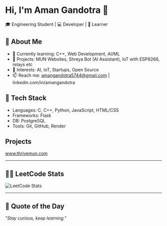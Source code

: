 # Hi, I'm Aman Gandotra 👋

🎓 Engineering Student | 💻 Developer | 🧠 Learner

## 🚀 About Me
- 🌱 Currently learning: C++, Web Development, AI/ML
- 💼 Projects: MUN Websites, Shreya Bot (AI Assistant), IoT with ESP8266, relays etc
- 🔭 Interests: AI, IoT, Startups, Open Source
- 📫 Reach me: amangandotra5744@gmail.com | linkedin.com/in/amangandotra

## 🧰 Tech Stack
- Languages: C, C++, Python, JavaScript, HTML/CSS
- Frameworks: Flask
- DB: PostgreSQL
- Tools: Git, GitHub, Render

## Projects
www.thrivemun.com

---
<h2>👨‍💻 LeetCode Stats</h2>

![LeetCode Stats](https://leetcard.jacoblin.cool/AmanGandotra?theme=dark&font=Allerta%20Stencil&ext=heatmap)

---

<h2>💬 Quote of the Day</h2>

_"Stay curious, keep learning."_
